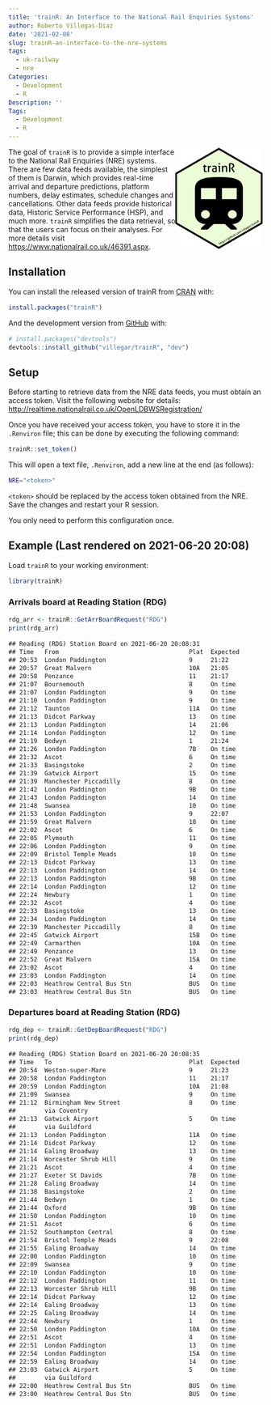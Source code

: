 ```yaml
---
title: 'trainR: An Interface to the National Rail Enquiries Systems'
author: Roberto Villegas-Diaz
date: '2021-02-08'
slug: trainR-an-interface-to-the-nre-systems
tags:
  - uk-railway
  - nre
Categories:
  - Development
  - R
Description: ''
Tags:
  - Development
  - R
---
```


<img src="https://raw.githubusercontent.com/villegar/trainR/main/inst/images/logo.png" alt="logo" align="right" height=200px/>

The goal of `trainR` is to provide a simple interface to the 
National Rail Enquiries (NRE) systems. There are few data feeds 
available, the simplest of them is Darwin, which provides real-time 
arrival and departure predictions, platform numbers, delay estimates, 
schedule changes and cancellations. Other data feeds provide historical 
data, Historic Service Performance (HSP), and much more. `trainR` 
simplifies the data retrieval, so that the users can focus on their 
analyses. For more details visit 
https://www.nationalrail.co.uk/46391.aspx.

## Installation

You can install the released version of trainR from [CRAN](https://CRAN.R-project.org) with:

``` r
install.packages("trainR")
```

And the development version from [GitHub](https://github.com/) with:

``` r
# install.packages("devtools")
devtools::install_github("villegar/trainR", "dev")
```

## Setup
Before starting to retrieve data from the NRE data feeds, you must obtain an access token. 
Visit the following website for details: http://realtime.nationalrail.co.uk/OpenLDBWSRegistration/

Once you have received your access token, you have to store it in the `.Renviron` file; this can be 
done by executing the following command:


```r
trainR::set_token()
```

This will open a text file, `.Renviron`, add a new line at the end (as follows):

```bash
NRE="<token>"
```

`<token>` should be replaced by the access token obtained from the NRE. Save the changes and restart 
your R session.

You only need to perform this configuration once.

## Example (Last rendered on 2021-06-20 20:08)

Load `trainR` to your working environment:

```r
library(trainR)
```

### Arrivals board at Reading Station (RDG)


```r
rdg_arr <- trainR::GetArrBoardRequest("RDG")
print(rdg_arr)
```

```
## Reading (RDG) Station Board on 2021-06-20 20:08:31
## Time   From                                    Plat  Expected
## 20:53  London Paddington                       9     21:22
## 20:57  Great Malvern                           10A   21:05
## 20:58  Penzance                                11    21:17
## 21:07  Bournemouth                             8     On time
## 21:07  London Paddington                       9     On time
## 21:10  London Paddington                       9     On time
## 21:12  Taunton                                 11A   On time
## 21:13  Didcot Parkway                          13    On time
## 21:13  London Paddington                       14    21:06
## 21:14  London Paddington                       12    On time
## 21:19  Bedwyn                                  1     21:24
## 21:26  London Paddington                       7B    On time
## 21:32  Ascot                                   6     On time
## 21:33  Basingstoke                             2     On time
## 21:39  Gatwick Airport                         15    On time
## 21:39  Manchester Piccadilly                   8     On time
## 21:42  London Paddington                       9B    On time
## 21:43  London Paddington                       14    On time
## 21:48  Swansea                                 10    On time
## 21:53  London Paddington                       9     22:07
## 21:59  Great Malvern                           10    On time
## 22:02  Ascot                                   6     On time
## 22:05  Plymouth                                11    On time
## 22:06  London Paddington                       9     On time
## 22:09  Bristol Temple Meads                    10    On time
## 22:13  Didcot Parkway                          13    On time
## 22:13  London Paddington                       14    On time
## 22:13  London Paddington                       9B    On time
## 22:14  London Paddington                       12    On time
## 22:24  Newbury                                 1     On time
## 22:32  Ascot                                   4     On time
## 22:33  Basingstoke                             13    On time
## 22:34  London Paddington                       14    On time
## 22:39  Manchester Piccadilly                   8     On time
## 22:45  Gatwick Airport                         15B   On time
## 22:49  Carmarthen                              10A   On time
## 22:49  Penzance                                13    On time
## 22:52  Great Malvern                           15A   On time
## 23:02  Ascot                                   4     On time
## 23:03  London Paddington                       14    On time
## 22:03  Heathrow Central Bus Stn                BUS   On time
## 23:03  Heathrow Central Bus Stn                BUS   On time
```

### Departures board at Reading Station (RDG)


```r
rdg_dep <- trainR::GetDepBoardRequest("RDG")
print(rdg_dep)
```

```
## Reading (RDG) Station Board on 2021-06-20 20:08:35
## Time   To                                      Plat  Expected
## 20:54  Weston-super-Mare                       9     21:23
## 20:58  London Paddington                       11    21:17
## 20:59  London Paddington                       10A   21:08
## 21:09  Swansea                                 9     On time
## 21:12  Birmingham New Street                   8     On time
##        via Coventry                            
## 21:13  Gatwick Airport                         5     On time
##        via Guildford                           
## 21:13  London Paddington                       11A   On time
## 21:14  Didcot Parkway                          12    On time
## 21:14  Ealing Broadway                         13    On time
## 21:14  Worcester Shrub Hill                    9     On time
## 21:21  Ascot                                   4     On time
## 21:27  Exeter St Davids                        7B    On time
## 21:28  Ealing Broadway                         14    On time
## 21:38  Basingstoke                             2     On time
## 21:44  Bedwyn                                  1     On time
## 21:44  Oxford                                  9B    On time
## 21:50  London Paddington                       10    On time
## 21:51  Ascot                                   6     On time
## 21:52  Southampton Central                     8     On time
## 21:54  Bristol Temple Meads                    9     22:08
## 21:55  Ealing Broadway                         14    On time
## 22:00  London Paddington                       10    On time
## 22:09  Swansea                                 9     On time
## 22:10  London Paddington                       10    On time
## 22:12  London Paddington                       11    On time
## 22:13  Worcester Shrub Hill                    9B    On time
## 22:14  Didcot Parkway                          12    On time
## 22:14  Ealing Broadway                         13    On time
## 22:25  Ealing Broadway                         14    On time
## 22:44  Newbury                                 1     On time
## 22:50  London Paddington                       10A   On time
## 22:51  Ascot                                   4     On time
## 22:51  London Paddington                       13    On time
## 22:54  London Paddington                       15A   On time
## 22:59  Ealing Broadway                         14    On time
## 23:03  Gatwick Airport                         5     On time
##        via Guildford                           
## 22:00  Heathrow Central Bus Stn                BUS   On time
## 23:00  Heathrow Central Bus Stn                BUS   On time
```
